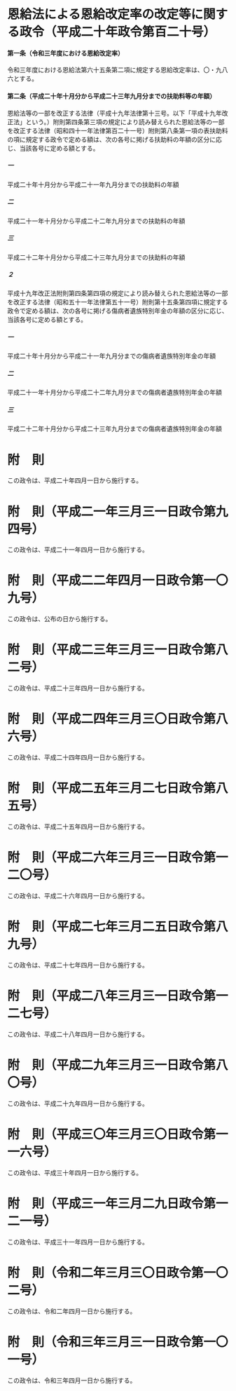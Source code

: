 # 恩給法による恩給改定率の改定等に関する政令（平成二十年政令第百二十号）
#### 第一条（令和三年度における恩給改定率）
令和三年度における恩給法第六十五条第二項に規定する恩給改定率は、〇・九八六とする。
#### 第二条（平成二十年十月分から平成二十三年九月分までの扶助料等の年額）
恩給法等の一部を改正する法律（平成十九年法律第十三号。以下「平成十九年改正法」という。）附則第四条第三項の規定により読み替えられた恩給法等の一部を改正する法律（昭和四十一年法律第百二十一号）附則第八条第一項の表扶助料の項に規定する政令で定める額は、次の各号に掲げる扶助料の年額の区分に応じ、当該各号に定める額とする。
##### 一
平成二十年十月分から平成二十一年九月分までの扶助料の年額
##### 二
平成二十一年十月分から平成二十二年九月分までの扶助料の年額
##### 三
平成二十二年十月分から平成二十三年九月分までの扶助料の年額
##### ２
平成十九年改正法附則第四条第四項の規定により読み替えられた恩給法等の一部を改正する法律（昭和五十一年法律第五十一号）附則第十五条第四項に規定する政令で定める額は、次の各号に掲げる傷病者遺族特別年金の年額の区分に応じ、当該各号に定める額とする。
##### 一
平成二十年十月分から平成二十一年九月分までの傷病者遺族特別年金の年額
##### 二
平成二十一年十月分から平成二十二年九月分までの傷病者遺族特別年金の年額
##### 三
平成二十二年十月分から平成二十三年九月分までの傷病者遺族特別年金の年額
# 附　則
この政令は、平成二十年四月一日から施行する。
# 附　則（平成二一年三月三一日政令第九四号）
この政令は、平成二十一年四月一日から施行する。
# 附　則（平成二二年四月一日政令第一〇九号）
この政令は、公布の日から施行する。
# 附　則（平成二三年三月三一日政令第八二号）
この政令は、平成二十三年四月一日から施行する。
# 附　則（平成二四年三月三〇日政令第八六号）
この政令は、平成二十四年四月一日から施行する。
# 附　則（平成二五年三月二七日政令第八五号）
この政令は、平成二十五年四月一日から施行する。
# 附　則（平成二六年三月三一日政令第一二〇号）
この政令は、平成二十六年四月一日から施行する。
# 附　則（平成二七年三月二五日政令第八九号）
この政令は、平成二十七年四月一日から施行する。
# 附　則（平成二八年三月三一日政令第一二七号）
この政令は、平成二十八年四月一日から施行する。
# 附　則（平成二九年三月三一日政令第八〇号）
この政令は、平成二十九年四月一日から施行する。
# 附　則（平成三〇年三月三〇日政令第一一六号）
この政令は、平成三十年四月一日から施行する。
# 附　則（平成三一年三月二九日政令第一二一号）
この政令は、平成三十一年四月一日から施行する。
# 附　則（令和二年三月三〇日政令第一〇二号）
この政令は、令和二年四月一日から施行する。
# 附　則（令和三年三月三一日政令第一〇一号）
この政令は、令和三年四月一日から施行する。
